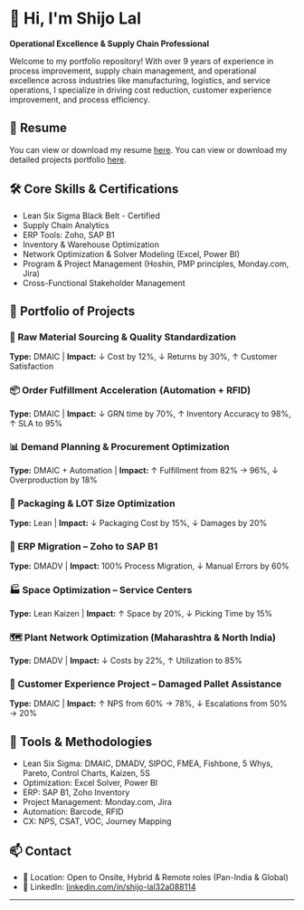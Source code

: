 # 👋 Hi, I'm Shijo Lal  
**Operational Excellence & Supply Chain Professional**

Welcome to my portfolio repository! With over 9 years of experience in process improvement, supply chain management, and operational excellence across industries like manufacturing, logistics, and service operations, I specialize in driving cost reduction, customer experience improvement, and process efficiency.

## 📄 Resume  
You can view or download my resume [here](assets/Resume%20-%20Shijo_Lal_Updated.pdf).
You can view or download my detailed projects portfolio [here](assets/Portfolio%20-%20Shijo_Lal.pdf).

## 🛠️ Core Skills & Certifications
- Lean Six Sigma Black Belt - Certified  
- Supply Chain Analytics  
- ERP Tools: Zoho, SAP B1  
- Inventory & Warehouse Optimization  
- Network Optimization & Solver Modeling (Excel, Power BI)  
- Program & Project Management (Hoshin, PMP principles, Monday.com, Jira)  
- Cross-Functional Stakeholder Management  

## 🚀 Portfolio of Projects

### 🧱 Raw Material Sourcing & Quality Standardization  
**Type:** DMAIC | **Impact:** ↓ Cost by 12%, ↓ Returns by 30%, ↑ Customer Satisfaction

### 📦 Order Fulfillment Acceleration (Automation + RFID)  
**Type:** DMAIC | **Impact:** ↓ GRN time by 70%, ↑ Inventory Accuracy to 98%, ↑ SLA to 95%

### 📊 Demand Planning & Procurement Optimization  
**Type:** DMAIC + Automation | **Impact:** ↑ Fulfillment from 82% → 96%, ↓ Overproduction by 18%

### 📐 Packaging & LOT Size Optimization  
**Type:** Lean | **Impact:** ↓ Packaging Cost by 15%, ↓ Damages by 20%

### 🔄 ERP Migration – Zoho to SAP B1  
**Type:** DMADV | **Impact:** 100% Process Migration, ↓ Manual Errors by 60%

### 🏭 Space Optimization – Service Centers  
**Type:** Lean Kaizen | **Impact:** ↑ Space by 20%, ↓ Picking Time by 15%

### 🗺️ Plant Network Optimization (Maharashtra & North India)  
**Type:** DMADV | **Impact:** ↓ Costs by 22%, ↑ Utilization to 85%

### 💬 Customer Experience Project – Damaged Pallet Assistance  
**Type:** DMAIC | **Impact:** ↑ NPS from 60% → 78%, ↓ Escalations from 50% → 20%

## 🧰 Tools & Methodologies
- Lean Six Sigma: DMAIC, DMADV, SIPOC, FMEA, Fishbone, 5 Whys, Pareto, Control Charts, Kaizen, 5S  
- Optimization: Excel Solver, Power BI  
- ERP: SAP B1, Zoho Inventory
- Project Management: Monday.com, Jira  
- Automation: Barcode, RFID  
- CX: NPS, CSAT, VOC, Journey Mapping  

## 📫 Contact
- 📍 Location: Open to Onsite, Hybrid & Remote roles (Pan-India & Global)  
- 🔗 LinkedIn: [linkedin.com/in/shijo-lal32a088114](https://www.linkedin.com/in/shijo-lal32a088114/)

---

